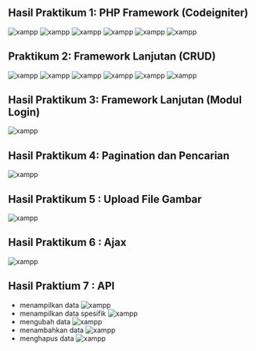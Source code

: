 ## Hasil Praktikum 1: PHP Framework (Codeigniter)
![xampp](img/xampp.png)
![xampp](img/intl.png)
![xampp](img/1.png)
![xampp](img/2.png)
![xampp](img/5.3.png)
![xampp](img/4.png)

## Praktikum 2: Framework Lanjutan (CRUD)
![xampp](img/5.png)
![xampp](img/6.png)
![xampp](img/7.png)
![xampp](img/8.png)
![xampp](img/9.png)
![xampp](img/10.png)


## Hasil Praktikum 3: Framework Lanjutan (Modul Login)
![xampp](img/11.png)

## Hasil Praktikum 4: Pagination dan Pencarian
![xampp](img/14.png)

## Hasil Praktikum 5 : Upload File Gambar
![xampp](img/15.png)

## Hasil Praktikum 6 : Ajax
![xampp](img/16.png)

## Hasil Praktium 7 : API
- menampilkan data
![xampp](img/17.png)
- menampilkan data spesifik
![xampp](img/18.png)
- mengubah data
![xampp](img/19.png)
- menambahkan data
![xampp](img/20.png)
- menghapus data
![xampp](img/21.png)
